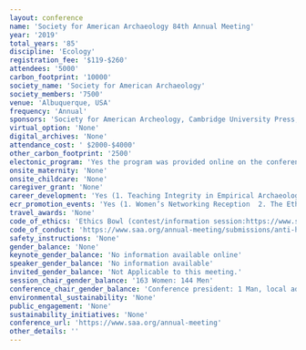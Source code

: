 ```yaml
---
layout: conference 
name: 'Society for American Archaeology 84th Annual Meeting'
year: '2019'
total_years: '85'
discipline: 'Ecology'
registration_fee: '$119-$260'
attendees: '5000'
carbon_footprint: '10000'
society_name: 'Society for American Archaeology'
society_members: '7500'
venue: 'Albuquerque, USA'
frequency: 'Annual'
sponsors: 'Society for American Archeology, Cambridge University Press, NV5,Society of Africanist Archaeologists, AA Zooarchaeology Interest Group, Elsevier, Arizona National Guard, National Park Service, Crow Canyon Archaeological Center, nstitute for Field Research, NSF REU program, Coalition for Archaeological Synthesis, PaleoWest Archaeology, Gray& Pape Heritage Management; Power Engineers, HAIG—Biennial Gordon R. Willey Session on the History of Archaeology, Archaeology Southwest & Fort Apache Heritage Foundation, he Digital Index of North American Archaeology, SAfA, AC, University of Georgia (Tbilisi) & ARISC, American Research Inst. of the South Caucasus, The Society for the Study of Childhood in the Past,nternational Association for Obsidian Studies, American Cultural Resources Association'
virtual_option: 'None'
digital_archives: 'None'
attendance_cost: ' $2000-$4000'
other_carbon_footprint: '2500'
electonic_program: 'Yes the program was provided online on the conference website.'
onsite_maternity: 'None'
onsite_childcare: 'None'
caregiver_grant: 'None'
career_development: 'Yes (1. Teaching Integrity in Empirical Archaeology. 2. Culture Shifts: How to Improve Climate. 3. Go Figure: Submitting Publication-Ready Artwork that Works)'
ecr_promotion_events: 'Yes (1. Women’s Networking Reception  2. The Ethics Bowl is a debate competition for undergraduate and graduate students where teams from different universities compete by debating solutions to the ethical dilemmas archaeologists face in our day-to-day lives. Each year, hypothetical cases are developed using real-life experiences and suggestions from academic, CRM, and avocational archaeologists around the world. Ethics Bowl teams then formulate and defend reactions and solutions to these ethical dilemmas using their academic knowledge of numerous ethical guidelines and laws, as well as their personal research and fieldwork experiences. Judges drawn from professional and eminent archaeologists grade the teams on their responses, throw them curveball questions that extend or change key components of the cases, and decide which teams advance to the final round and compete for prizes. It’s an awesome experience and a great opportunity to practice ethical decision making before being placed in a hard situation in real life. Judges regularly comment that Ethics Bowl contestants demonstrate stronger ethical decision making skills than many working archaeologists have sometimes shown.)'
travel_awards: 'None'
code_of_ethics: 'Ethics Bowl (contest/information session:https://www.saa.org/annual-meeting/ethics-bowl), Soceity Code of Ethics (https://www.saa.org/career-practice/ethics-in-professional-archaeology)'
code_of_conduct: 'https://www.saa.org/annual-meeting/submissions/anti-harassment-policy'
safety_instructions: 'None'
gender_balance: 'None'
keynote_gender_balance: 'No information available online'
speaker_gender_balance: 'No information available'
invited_gender_balance: 'Not Applicable to this meeting.'
session_chair_gender_balance: '163 Women: 144 Men'
conference_chair_gender_balance: 'Conference president: 1 Man, local advisory chair: 1 Man, Annual meeting program chair: 1 Man, Program committee: 23 Men: 9 Women'
environmental_sustainability: 'None'
public_engagement: 'None'
sustainability_initiatives: 'None'
conference_url: 'https://www.saa.org/annual-meeting'
other_details: ''
---
```

